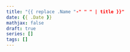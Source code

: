 ```yaml
---
title: "{{ replace .Name "-" " " | title }}"
date: {{ .Date }}
mathjax: false
draft: true
series: []
tags: []
---
```

